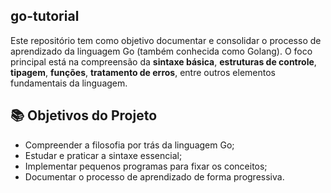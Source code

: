 ## go-tutorial

Este repositório tem como objetivo documentar e consolidar o processo de aprendizado da linguagem Go (também conhecida como Golang). O foco principal está na compreensão da **sintaxe básica**, **estruturas de controle**, **tipagem**, **funções**, **tratamento de erros**, entre outros elementos fundamentais da linguagem.

## 📚 Objetivos do Projeto

- Compreender a filosofia por trás da linguagem Go;
- Estudar e praticar a sintaxe essencial;
- Implementar pequenos programas para fixar os conceitos;
- Documentar o processo de aprendizado de forma progressiva.